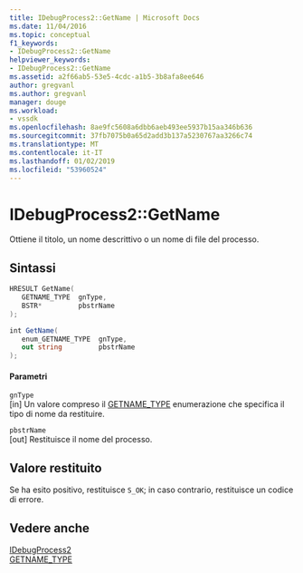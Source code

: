 ```yaml
---
title: IDebugProcess2::GetName | Microsoft Docs
ms.date: 11/04/2016
ms.topic: conceptual
f1_keywords:
- IDebugProcess2::GetName
helpviewer_keywords:
- IDebugProcess2::GetName
ms.assetid: a2f66ab5-53e5-4cdc-a1b5-3b8afa8ee646
author: gregvanl
ms.author: gregvanl
manager: douge
ms.workload:
- vssdk
ms.openlocfilehash: 8ae9fc5608a6dbb6aeb493ee5937b15aa346b636
ms.sourcegitcommit: 37fb7075b0a65d2add3b137a5230767aa3266c74
ms.translationtype: MT
ms.contentlocale: it-IT
ms.lasthandoff: 01/02/2019
ms.locfileid: "53960524"
---
```

# <a name="idebugprocess2getname"></a>IDebugProcess2::GetName
Ottiene il titolo, un nome descrittivo o un nome di file del processo.  
  
## <a name="syntax"></a>Sintassi  
  
```cpp  
HRESULT GetName(   
   GETNAME_TYPE  gnType,  
   BSTR*         pbstrName  
);  
```  
  
```csharp  
int GetName(   
   enum_GETNAME_TYPE  gnType,  
   out string         pbstrName  
);  
```  
  
#### <a name="parameters"></a>Parametri  
 `gnType`  
 [in] Un valore compreso il [GETNAME_TYPE](../../../extensibility/debugger/reference/getname-type.md) enumerazione che specifica il tipo di nome da restituire.  
  
 `pbstrName`  
 [out] Restituisce il nome del processo.  
  
## <a name="return-value"></a>Valore restituito  
 Se ha esito positivo, restituisce `S_OK`; in caso contrario, restituisce un codice di errore.  
  
## <a name="see-also"></a>Vedere anche  
 [IDebugProcess2](../../../extensibility/debugger/reference/idebugprocess2.md)   
 [GETNAME_TYPE](../../../extensibility/debugger/reference/getname-type.md)